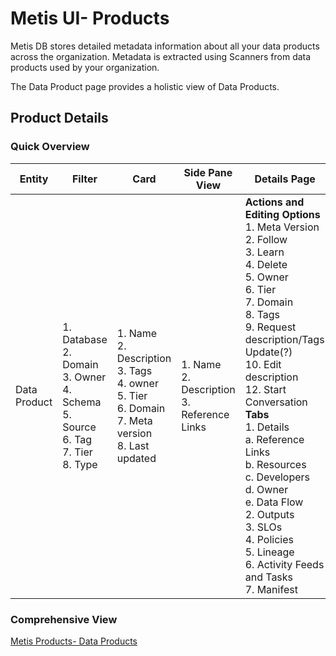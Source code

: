 # Metis UI- Products

Metis DB stores detailed metadata information about all your data products across the organization. Metadata is extracted using Scanners from data products used by your organization.

The Data Product page provides a holistic view of Data Products.

## Product Details
### **Quick Overview**

| Entity        | Filter                                                                                           | Card                                                                                            | Side Pane View                                                                         | Details Page                                                                                                                                                                                                                                        |
| ------------- | ------------------------------------------------------------------------------------------------- | ----------------------------------------------------------------------------------------------- | -------------------------------------------------------------------------------------- | --------------------------------------------------------------------------------------------------------------------------------------------------------------------------------------------------------------------------------------------------- |
| Data Product  | 1. Database<br>2. Domain<br>3. Owner<br>4. Schema<br>5. Source<br>6. Tag<br>7. Tier<br>8. Type | 1. Name<br>2. Description<br>3. Tags<br>4. owner<br>5. Tier<br>6. Domain<br>7. Meta version<br>8. Last updated | 1. Name<br>2. Description<br>3. Reference Links                                        | <strong>Actions and Editing Options</strong><br>1. Meta Version<br>2. Follow<br>3. Learn<br>4. Delete<br>5. Owner<br>6. Tier<br>7. Domain<br>8. Tags<br>9. Request description/Tags Update(?)<br>10. Edit description<br>12. Start Conversation<br><strong>Tabs</strong><br>1. Details<br>a. Reference Links<br>b. Resources<br>c. Developers<br>d. Owner<br>e. Data Flow<br>2. Outputs<br>3. SLOs<br>4. Policies<br>5. Lineage<br>6. Activity Feeds and Tasks<br>7. Manifest |


### **Comprehensive View**

[Metis Products- Data Products](metis_ui_products/metis_products_data_products.md)